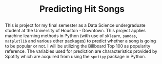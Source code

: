 # <p style="text-align:center;"> Predicting Hit Songs </p>

This is project for my final semester as a Data Science undergraduate student at the University of Houston - Downtown. This project applies machine learning methods in Python (with use of `sklearn`, `pandas`, `matplotlib` and various other packages) to predict whether a song is going to be popular or not. I will be utilizing the Billboard Top 100 as popularity reference. The variables used for prediction are characteristics provided by Spotify which are acquired from using the `spotipy` package in Python.
